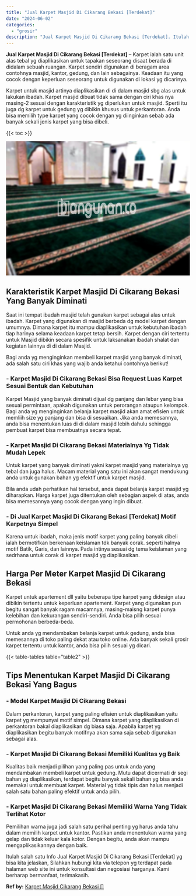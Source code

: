 ```yaml
---
title: "Jual Karpet Masjid Di Cikarang Bekasi [Terdekat]"
date: "2024-06-02"
categories: 
  - "grosir"
description: "Jual Karpet Masjid Di Cikarang Bekasi [Terdekat]. Itulah salah satu Info Jual Karpet Masjid Di Cikarang Bekasi [Terdekat] yg bisa kita jelaskan, Silahkan h..."
---
```


**Jual Karpet Masjid Di Cikarang Bekasi \[Terdekat\]** – Karpet ialah satu unit alas tebal yg diaplikasikan untuk tapakan seseorang disaat berada di didalam sebuah ruangan. Karpet sendiri digunakan di beragam area contohnya masjid, kantor, gedung, dan lain sebagainya. Keadaan itu yang cocok dengan keperluan seseorang untuk digunakan di lokasi yg dicarinya.

Karpet untuk masjid artinya diaplikasikan di di dalam masjid sbg alas untuk lakukan ibadah. Karpet masjid dibuat tidak sama dengan ciri khas nya masing-2 sesuai dengan karakteristik yg diperlukan untuk masjid. Sperti itu juga dg karpet untuk gedung yg dibikin khusus untuk perkantoran. Anda bisa memilih type karpet yang cocok dengan yg diinginkan sebab ada banyak sekali jenis karpet yang bisa dibeli.

{{< toc >}}

![Jual Karpet Masjid Di Cikarang Bekasi [Terdekat]](/images/grosir-karpet-murah-40.png)

## Karakteristik Karpet Masjid Di Cikarang Bekasi Yang Banyak Diminati

Saat ini tempat ibadah masjid telah gunakan karpet sebagai alas untuk ibadah. Karpet yang digunakan di masjid berbeda dg model karpet dengan umumnya. Dimana karpet itu mampu diaplikasikan untuk kebutuhan ibadah tiap harinya selama keadaan karpet tetap bersih. Karpet dengan ciri tertentu untuk Masjid dibikin secara spesifik untuk laksanakan ibadah shalat dan kegiatan lainnya di di dalam Masjid.

Bagi anda yg menginginkan membeli karpet masjid yang banyak diminati, ada salah satu ciri khas yang wajib anda ketahui contohnya berikut!

### \- Karpet Masjid Di Cikarang Bekasi Bisa Request Luas Karpet Sesuai Bentuk dan Kebutuhan

Karpet Masjid yang banyak diminati dijual dg panjang dan lebar yang bisa sesuai permintaan, apakah digunakan untuk perorangan ataupun kelompok. Bagi anda yg menginginkan belanja karpet masjid akan amat efisien untuk memliih size yg panjang dan bisa di sesuaikan. Jika anda memesannya, anda bisa menentukan luas di di dalam masjid lebih dahulu sehingga pembuat karpet bisa membuatnya secara tepat.

### \- Karpet Masjid Di Cikarang Bekasi Materialnya Yg Tidak Mudah Lepek

Untuk karpet yang banyak diminati yakni karpet masjid yang materialnya yg tebal dan juga halus. Macam material yang satu ini akan sangat mendukung anda untuk gunakan bahan yg efektif untuk karpet masjid.

Bila anda udah perhatikan hal tersebut, anda dapat belanja karpet masjid yg diharapkan. Harga karpet juga ditentukan oleh sebagian aspek di atas, anda bisa memesannya yang cocok dengan yang ingin dibuat.

### \- Di Jual Karpet Masjid Di Cikarang Bekasi \[Terdekat\] Motif Karpetnya Simpel

Karena untuk ibadah, maka jenis motif karpet yang paling banyak dibeli ialah bermotifkan berkenaan keislaman tdk banyak corak. seperti halnya motif Batik, Garis, dan lainnya. Pada intinya sesuai dg tema keislaman yang sedrhana untuk corak di karpet masjid yg diaplikasikan.

## Harga Per Meter Karpet Masjid Di Cikarang Bekasi

Karpet untuk apartement dll yaitu beberapa tipe karpet yang didesign atau dibikin tertentu untuk keperluan apartement. Karpet yang digunakan pun begitu sangat banyak ragam macamnya, masing-maisng karpet punya kelebihan dan kekurangan sendiri-sendiri. Anda bisa pilih sesuai permohonan berbeda-beda.

Untuk anda yg mendambakan belanja karpet untuk gedung, anda bisa memesannya di toko paling dekat atau toko online. Ada banyak sekali grosir karpet tertentu untuk kantor, anda bisa pilih sesuai yg dicari.

{{< table-tables table="table2" >}}

## Tips Menentukan Karpet Masjid Di Cikarang Bekasi Yang Bagus

### \- Model Karpet Masjid Di Cikarang Bekasi

Dalam perkantoran, karpet yang paling efisien untuk diaplikasikan yaitu karpet yg mempunyai motif simpel. Dimana karpet yang diaplikasikan di perkantoran bakal diaplikasikan dg biasa saja. Apabila karpet yg diaplikasikan begitu banyak motifnya akan sama saja sebab digunakan sebagai alas.

### \- Karpet Masjid Di Cikarang Bekasi Memiliki Kualitas yg Baik

Kualitas baik menjadi pilihan yang paling pas untuk anda yang mendambakan membeli karpet untuk gedung. Mutu dapat dicermati dr segi bahan yg diaplikasikan, terdapat begitu banyak sekali bahan yg bisa anda memakai untuk membuat karpet. Material yg tidak tipis dan halus menjadi salah satu bahan paling efektif untuk anda pilih.

### \- Karpet Masjid Di Cikarang Bekasi Memiliki Warna Yang Tidak Terlihat Kotor

Pemilihan warna juga jadi salah satu perihal penting yg harus anda tahu dalam memilih karpet untuk kantor. Pastikan anda menentukan warna yang gelap dan tidak keluar kala kotor. Dengan begitu, anda akan mampu mengaplikasikannya dengan baik.

Itulah salah satu Info Jual Karpet Masjid Di Cikarang Bekasi \[Terdekat\] yg bisa kita jelaskan, Silahkan hubungi kita via telepon yg terdapat pada halaman web site ini untuk konsultasi dan negosiasi harganya. Kami berharap bermanfaat, terimakasih.

**Ref by:**  [Karpet Masjid Cikarang Bekasi []](https://id.wikipedia.org/wiki/Karpet)
